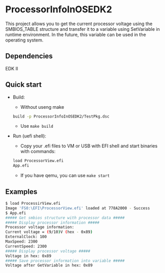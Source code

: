 # ProcessorInfoInOSEDK2

This project allows you to get the current processor voltage using the SMBIOS_TABLE structure and transfer it to a variable using SetVariable in runtime environment. In the future, this variable can be used in the operating system.

## Dependencies

EDK II

## Quick start

- Build:

  - Without useng make

  ```bash
  build -p ProcessorInfoInOSEDK2/TestPkg.dsc
  ```

  - Use `make build`

- Run (uefi shell):

  - Copy your .efi files to VM or USB with EFI shell and start binaries with commands:

  ```bash
  load ProcessorView.efi
  App.efi
  ```

  - If you have qemu, you can use `make start`

## Examples

```bash
$ load ProcessirView.efi
Image 'FS0:\EFI\ProcessorView.efi' loaded at 778A2000 - Success
$ App.efi
##### Get smbios structure with processor data #####
##### Display processor information #####
Processor voltage information:
Current voltage = (9/10)V (hex - 0x89)
ExternalClock: 100
MaxSpeed: 2300
CurrentSpeed: 2300
##### Display processor voltage #####
Voltage in hex: 0x89
##### Save processor information into variable #####
Voltage after GetVariable in hex: 0x89
```

